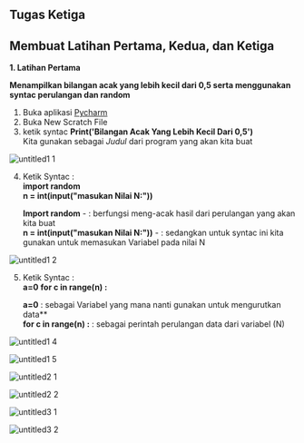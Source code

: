 ## Tugas Ketiga                                                                                                                                    

## Membuat Latihan Pertama, Kedua, dan Ketiga

**1. Latihan Pertama**                                                                                                                                

**Menampilkan bilangan acak yang lebih kecil dari 0,5 serta menggunakan syntac perulangan dan random**                                                                                                                           

1. Buka aplikasi [Pycharm](https://www.jetbrains.com/pycharm/)                                                                                          
2. Buka New Scratch File                                                                                                                                    
3. ketik syntac **Print('Bilangan Acak Yang Lebih Kecil Dari 0,5')**                                                                                                                  
   Kita gunakan sebagai *Judul* dari program yang akan kita buat

![untitled1 1](https://user-images.githubusercontent.com/46746119/53140226-a92f0480-35be-11e9-9dcc-1a68a9f9e63f.jpg)

4. Ketik Syntac :                                                                                                                                      
   **import random**                                                                                                                                                                                                                                           
   **n = int(input("masukan Nilai N:"))**                                                                                         

   **Import random**                      - : berfungsi meng-acak hasil dari perulangan yang akan kita buat                                                               
**n = int(input("masukan Nilai N:"))** - : sedangkan untuk syntac ini kita gunakan untuk memasukan Variabel pada nilai N

![untitled1 2](https://user-images.githubusercontent.com/46746119/53140227-a9c79b00-35be-11e9-9930-60338d0cefd2.jpg)

5. Ketik Syntac :                                                                                                                                                    
   **a=0**
   **for c in range(n) :**                                                                                                                         
   
   **a=0** : sebagai Variabel yang mana nanti gunakan untuk mengurutkan data**                                                                                      
   **for c in range(n) :** : sebagai perintah perulangan data dari variabel (N)
   
![untitled1 4](https://user-images.githubusercontent.com/46746119/53140231-aa603180-35be-11e9-8dd6-7c4df75094fd.jpg)


![untitled1 5](https://user-images.githubusercontent.com/46746119/53140232-aa603180-35be-11e9-927f-26d4f4316a26.jpg)


![untitled2 1](https://user-images.githubusercontent.com/46746119/53140234-aaf8c800-35be-11e9-8685-f41bc40628cb.jpg)


![untitled2 2](https://user-images.githubusercontent.com/46746119/53140236-aaf8c800-35be-11e9-9260-2a440d9ad99b.jpg)


![untitled3 1](https://user-images.githubusercontent.com/46746119/53140239-ab915e80-35be-11e9-9ee3-aac102ae0b6f.jpg)


![untitled3 2](https://user-images.githubusercontent.com/46746119/53140240-ab915e80-35be-11e9-9353-f65a856d31ee.jpg)
